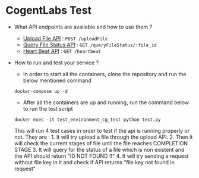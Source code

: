 # CogentLabs Test

- What API endpoints are available and how to use them ?
    * [Upload File API](docs/uploadFile.md) : `POST /uploadFile`
    * [Query File Status API](docs/queryFileStatus.md) : `GET /queryFileStatus/:file_id`
    * [Heart Beat API](docs/heartbeat.md) : `GET /heartbeat`

- How to run and test your service ?
   * In order to start all the containers, clone the repository and run the below mentioned command 
   ```
   docker-compose up -d
   ```
   * After all the containers are up and running, run the command below to run the test script
   ```
   docker exec -it test_environment_cg_test python test.py
   ```
   This will run 4 test cases in order to test if the api is running properly or not.
   They are :
      1. It will try upload a file through the upload API.
      2. Then it will check the current stages of file until the file reaches COMPLETION STAGE
      3. It will query for the status of a file which is non existent and the API should return "ID NOT FOUND !!"
      4. It will try sending a request without file key in it and check if API returns "file key not found in request"

